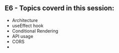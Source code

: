 ## E6 - Topics coverd in this session:

- Architecture
- useEffect hook
- Conditional Rendering
- API usage
- CORS
- 
